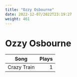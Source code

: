 ```yaml
---
title: "Ozzy Osbourne"
date: 2022-12-07/2022T23:19:27
weight: 461
---
```


# Ozzy Osbourne

 Song | Plays 
----- | -----:
Crazy Train | 1
